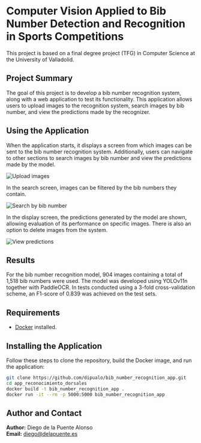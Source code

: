 # Computer Vision Applied to Bib Number Detection and Recognition in Sports Competitions

This project is based on a final degree project (TFG) in Computer Science at the University of Valladolid.

## Project Summary

The goal of this project is to develop a bib number recognition system, along with a web application to test its functionality. This application allows users to upload images to the recognition system, search images by bib number, and view the predictions made by the recognizer.

## Using the Application

When the application starts, it displays a screen from which images can be sent to the bib number recognition system. Additionally, users can navigate to other sections to search images by bib number and view the predictions made by the model.

![Upload images](img_README/app_cargar_imagenes.png)

In the search screen, images can be filtered by the bib numbers they contain.

![Search by bib number](img_README/app_search_images.png)

In the display screen, the predictions generated by the model are shown, allowing evaluation of its performance on specific images. There is also an option to delete images from the system.

![View predictions](img_README/app_ver_prediciones.png)

## Results

For the bib number recognition model, 904 images containing a total of 1,518 bib numbers were used. The model was developed using YOLOv11n together with PaddleOCR. In tests conducted using a 3-fold cross-validation scheme, an F1-score of 0.839 was achieved on the test sets.

## Requirements

- [Docker](https://www.docker.com/) installed.

## Installing the Application

Follow these steps to clone the repository, build the Docker image, and run the application:

```bash
git clone https://github.com/dipualo/bib_number_recognition_app.git
cd app_reconocimiento_dorsales
docker build -t bib_number_recognition_app .
docker run -it --rm -p 5000:5000 bib_number_recognition_app
```

## Author and Contact

**Author:** Diego de la Puente Alonso  
**Email:** [diego@delapuente.es](mailto:diego@delapuente.es)
